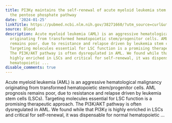 ```yaml
---
title: PI3Kγ maintains the self-renewal of acute myeloid leukemia stem cells by regulating
  the pentose phosphate pathway
date: '2024-01-25'
linkTitle: https://pubmed.ncbi.nlm.nih.gov/38271660/?utm_source=curl&utm_medium=rss&utm_campaign=journals&utm_content=7603509&fc=None&ff=20240126170708&v=2.18.0
source: Blood
description: Acute myeloid leukemia (AML) is an aggressive hematological malignancy
  originating from transformed hematopoietic stem/progenitor cells. AML prognosis
  remains poor, due to resistance and relapse driven by leukemia stem cells (LSCs).
  Targeting molecules essential for LSC function is a promising therapeutic approach.
  The PI3K/AKT pathway is often dysregulated in AML. We found while that PI3Kγ is
  highly enriched in LSCs and critical for self-renewal, it was dispensable for normal
  hematopoietic ...
disable_comments: true
---
```

Acute myeloid leukemia (AML) is an aggressive hematological malignancy originating from transformed hematopoietic stem/progenitor cells. AML prognosis remains poor, due to resistance and relapse driven by leukemia stem cells (LSCs). Targeting molecules essential for LSC function is a promising therapeutic approach. The PI3K/AKT pathway is often dysregulated in AML. We found while that PI3Kγ is highly enriched in LSCs and critical for self-renewal, it was dispensable for normal hematopoietic ...